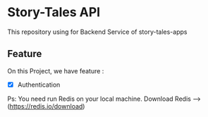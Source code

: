 # Story-Tales API

This repository using for Backend Service of story-tales-apps

## Feature

On this Project, we have feature :

- [x] Authentication

Ps: You need run Redis on your local machine. Download Redis --> (https://redis.io/download)
